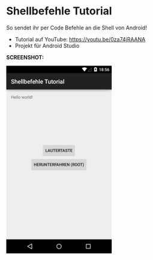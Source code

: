 # Shellbefehle Tutorial
So sendet ihr per Code Befehle an die Shell von Android!

- Tutorial auf YouTube: https://youtu.be/0za74jRAANA
- Projekt für Android Studio

<b>SCREENSHOT:</b>

<img src="https://github.com/derAndroidPro/ShellbefehleTutorial/blob/master/device-2015-07-12-205652.png" height="500px"/>

